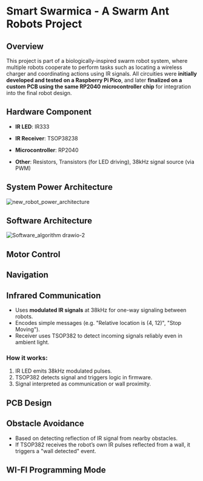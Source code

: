 # Smart Swarmica - A Swarm Ant Robots Project
## Overview
This project is part of a biologically-inspired swarm robot system, where multiple robots cooperate to perform tasks such as locating a wireless charger and coordinating actions using IR signals.
All circuities were **initially developed and tested on a Raspberry Pi Pico**, and later **finalized on a custom PCB using the same RP2040 microcontroller chip** for integration into the final robot design.

## Hardware Component 

- **IR LED**: IR333
- **IR Receiver**: TSOP38238
- **Microcontroller**: RP2040
  
- **Other**: Resistors, Transistors (for LED driving), 38kHz signal source (via PWM)
## System Power Architecture
![new_robot_power_architecture](https://github.com/user-attachments/assets/9395186a-cf4d-4508-8e1b-a4c97f948f56)

## Software Architecture
![Software_algorithm drawio-2](https://github.com/user-attachments/assets/e782ca1f-5753-40df-9293-42e803d6a72f)
## Motor Control
## Navigation
## Infrared Communication
- Uses **modulated IR signals** at 38kHz for one-way signaling between robots.
- Encodes simple messages (e.g. "Relative location is (4, 12)", "Stop Moving").
- Receiver uses TSOP382 to detect incoming signals reliably even in ambient light.

### How it works:
1. IR LED emits 38kHz modulated pulses.
2. TSOP382 detects signal and triggers logic in firmware.
3. Signal interpreted as communication or wall proximity.

## PCB Design
## Obstacle Avoidance
- Based on detecting reflection of IR signal from nearby obstacles.
- If TSOP382 receives the robot’s own IR pulses reflected from a wall, it triggers a "wall detected" event.
##  WI-FI Programming Mode
